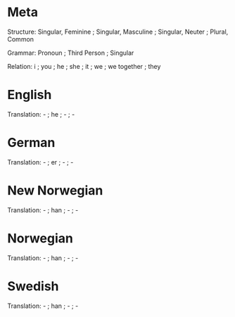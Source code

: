 Meta
====

Structure: Singular, Feminine ; Singular, Masculine ; Singular, Neuter ; Plural, Common

Grammar:   Pronoun ; Third Person ; Singular

Relation:  i ; you ; he ; she ; it ; we ; we together ; they



English
=======

Translation: - ; he ; - ; -



German
======

Translation: - ; er ; - ; -



New Norwegian
=============

Translation: - ; han ; - ; -



Norwegian
=========

Translation: - ; han ; - ; -


Swedish
=======

Translation: - ; han ; - ; -
